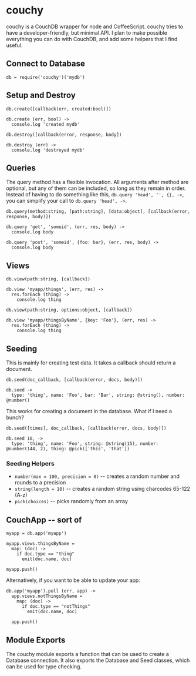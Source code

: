 # couchy

couchy is a CouchDB wrapper for node and CoffeeScript.  couchy tries to have a developer-friendly, but minimal API.  I plan to make possible everything you can do with CouchDB, and add some helpers that I find useful.

## Connect to Database
    db = require('couchy')('mydb')

## Setup and Destroy
`db.create([callback(err, created:bool)])`

```coffee-script
db.create (err, bool) ->
  console.log 'created mydb'
```

`db.destroy([callback(error, response, body])`

```coffee-script
db.destroy (err) ->
  console.log 'destroyed mydb'
```

## Queries
The query method has a flexible invocation.  All arguments after method are optional, but any of them can be included, so long as they remain in order.  Instead of having to do something like this, `db.query 'head', '', {}, ->`, you can simplify your call to `db.query 'head', ->`.

`db.query(method:string, [path:string], [data:object], [callback(error, response, body)])`

```coffee-script
db.query 'get', 'someid', (err, res, body) ->
  console.log body

db.query 'post', 'someid', {foo: bar}, (err, res, body) ->
  console.log body
```

## Views
`db.view(path:string, [callback])`

```coffee-script
db.view 'myapp/things', (err, res) ->
  res.forEach (thing) ->
    console.log thing
```

`db.view(path:string, options:object, [callback])`
    
```coffee-script
db.view 'myapp/thingsByName', {key: 'Foo'}, (err, res) ->
  res.forEach (thing) ->
    console.log thing
```

## Seeding
This is mainly for creating test data.  It takes a callback should return a document.

`db.seed(doc_callback, [callback(error, docs, body)])`

```coffee-script
db.seed ->
  type: 'thing', name: 'Foo', bar: 'Bar', string: @string(), number: @number()
```

This works for creating a document in the database.  What if I need a bunch?

`db.seed([times], doc_callback, [callback(error, docs, body)])`

```coffee-script
db.seed 10, ->
  type: 'thing', name: 'Foo', string: @string(15), number: @number(144, 2), thing: @pick(['this', 'that'])
```
### Seeding Helpers

- `number(max = 100, precision = 0)` -- creates a random number and rounds to a precision
- `string(length = 10)` -- creates a random string using charcodes 65-122 (A-z)
- `pick(choices)` -- picks randomly from an array

## CouchApp -- sort of
```coffee-script
myapp = db.app('myapp')

myapp.views.thingsByName = 
  map: (doc) ->
    if doc.type == "thing"
      emit(doc.name, doc)

myapp.push()
```

Alternatively, if you want to be able to update your app:
```coffee-script
db.app('myapp').pull (err, app) ->
  app.views.notThingsByName =
    map: (doc) ->
      if doc.type == "notThings"
        emit(doc.name, doc)

  app.push()
```

## Module Exports
The couchy module exports a function that can be used to create a Database connection.  It also exports the Database and Seed classes, which can be used for type checking.
